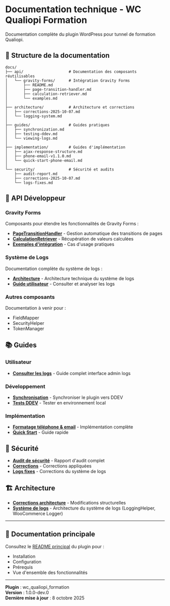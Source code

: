 # Documentation technique - WC Qualiopi Formation

Documentation complète du plugin WordPress pour tunnel de formation Qualiopi.

## 📁 Structure de la documentation

```
docs/
├── api/                    # Documentation des composants réutilisables
│   └── gravity-forms/      # Intégration Gravity Forms
│       ├── README.md
│       ├── page-transition-handler.md
│       ├── calculation-retriever.md
│       └── examples.md
│
├── architecture/           # Architecture et corrections
│   ├── corrections-2025-10-07.md
│   └── logging-system.md
│
├── guides/                 # Guides pratiques
│   ├── synchronization.md
│   ├── testing-ddev.md
│   └── viewing-logs.md
│
├── implementation/         # Guides d'implémentation
│   ├── ajax-response-structure.md
│   ├── phone-email-v1.1.0.md
│   └── quick-start-phone-email.md
│
└── security/               # Sécurité et audits
    ├── audit-report.md
    ├── corrections-2025-10-07.md
    └── logs-fixes.md
```

## 🔧 API Développeur

### Gravity Forms

Composants pour étendre les fonctionnalités de Gravity Forms :

- **[PageTransitionHandler](api/gravity-forms/page-transition-handler.md)** - Gestion automatique des transitions de pages
- **[CalculationRetriever](api/gravity-forms/calculation-retriever.md)** - Récupération de valeurs calculées
- **[Exemples d'intégration](api/gravity-forms/examples.md)** - Cas d'usage pratiques

### Système de Logs

Documentation complète du système de logs :

- **[Architecture](architecture/logging-system.md)** - Architecture technique du système de logs
- **[Guide utilisateur](guides/viewing-logs.md)** - Consulter et analyser les logs

### Autres composants

Documentation à venir pour :

- FieldMapper
- SecurityHelper
- TokenManager

## 📚 Guides

### Utilisateur

- **[Consulter les logs](guides/viewing-logs.md)** - Guide complet interface admin logs

### Développement

- **[Synchronisation](guides/synchronization.md)** - Synchroniser le plugin vers DDEV
- **[Tests DDEV](guides/testing-ddev.md)** - Tester en environnement local

### Implémentation

- **[Formatage téléphone & email](implementation/phone-email-v1.1.0.md)** - Implémentation complète
- **[Quick Start](implementation/quick-start-phone-email.md)** - Guide rapide

## 🔐 Sécurité

- **[Audit de sécurité](security/audit-report.md)** - Rapport d'audit complet
- **[Corrections](security/corrections-2025-10-07.md)** - Corrections appliquées
- **[Logs fixes](security/logs-fixes.md)** - Corrections du système de logs

## 🏗️ Architecture

- **[Corrections architecture](architecture/corrections-2025-10-07.md)** - Modifications structurelles
- **[Système de logs](architecture/logging-system.md)** - Architecture du système de logs (LoggingHelper, WooCommerce Logger)

---

## 📖 Documentation principale

Consultez le [README principal](../README.md) du plugin pour :

- Installation
- Configuration
- Prérequis
- Vue d'ensemble des fonctionnalités

---

**Plugin** : wc_qualiopi_formation  
**Version** : 1.0.0-dev.0  
**Dernière mise à jour** : 8 octobre 2025

